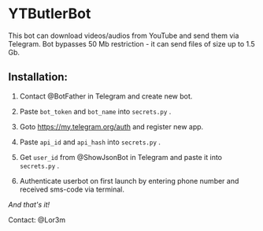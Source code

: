 <h1>YTButlerBot</h1>

This bot can download videos/audios from YouTube and send them via Telegram. Bot bypasses 50 Mb restriction - it can send files of size up to 1.5 Gb.

<h2>Installation:</h2>

1. Contact @BotFather in Telegram and create new bot.

2. Paste `bot_token` and `bot_name` into `secrets.py` .

3. Goto https://my.telegram.org/auth and register new app.

4. Paste `api_id` and `api_hash` into `secrets.py` .

5. Get `user_id` from @ShowJsonBot in Telegram and paste it into `secrets.py` .

6. Authenticate userbot on first launch by entering phone number and received sms-code via terminal.


_And that's it!_

Contact: @Lor3m
